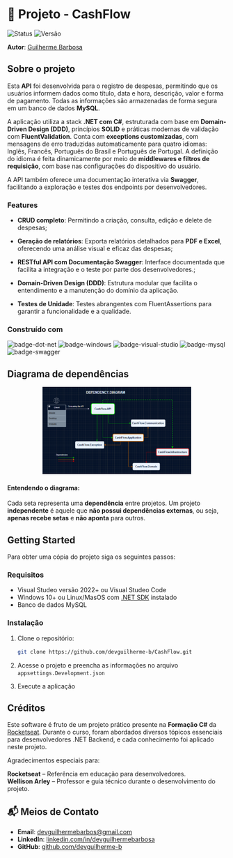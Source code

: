 # 📘 Projeto - CashFlow

![Status](https://img.shields.io/badge/status-em%20desenvolvimento-yellow)
![Versão](https://img.shields.io/badge/vers%C3%A3o-1.0-blue)

**Autor**: [Guilherme Barbosa](https://github.com/devguilherme-b)

## Sobre o projeto

Esta **API** foi desenvolvida para o registro de despesas, permitindo que os usuários informem dados como título, data e hora, descrição, valor e forma de pagamento. Todas as informações são armazenadas de forma segura em um banco de dados **MySQL**.

A aplicação utiliza a stack **.NET com C#**, estruturada com base em **Domain-Driven Design (DDD)**, princípios **SOLID** e práticas modernas de validação com **FluentValidation**. Conta com **exceptions customizadas**, com mensagens de erro traduzidas automaticamente para quatro idiomas: Inglês, Francês, Português do Brasil e Português de Portugal. A definição do idioma é feita dinamicamente por meio de **middlewares e filtros de requisição**, com base nas configurações do dispositivo do usuário.

A API também oferece uma documentação interativa via **Swagger**, facilitando a exploração e testes dos endpoints por desenvolvedores.

### Features

- **CRUD completo**: Permitindo a criação, consulta, edição e delete de despesas;
- **Geração de relatórios**: Exporta relatórios detalhados para **PDF e Excel**, oferecendo uma análise visual e eficaz das despesas;

- **RESTful API com Documentação Swagger**: Interface documentada que facilita a integração e o teste por parte dos desenvolvedores.;
- **Domain-Driven Design (DDD)**: Estrutura modular que facilita o entendimento e a manutenção do domínio da aplicação.
- **Testes de Unidade**: Testes abrangentes com FluentAssertions para garantir a funcionalidade e a qualidade.

### Construído com

![badge-dot-net]
![badge-windows]
![badge-visual-studio]
![badge-mysql]
![badge-swagger]
##  Diagrama de dependências

<div align="center">
   <img src="src/CashFlow.Communication/Assets/imgs/Dependency-diagram.png" alt="Diagrama de dependência do projeto" height="200">
</div>

#### Entendendo o diagrama:

Cada seta representa uma **dependência** entre projetos.
Um projeto **independente** é aquele que **não possui dependências externas**, ou seja, **apenas recebe setas** e **não aponta** para outros.

## Getting Started

Para obter uma cópia do projeto siga os seguintes passos:

### Requisitos

- Visual Studeo versão 2022+ ou Visual Studeo Code
- Windows 10+ ou Linux/MasOS com [.NET SDK](https://dotnet.microsoft.com/pt-br/download) instalado
- Banco de dados MySQL

### Instalação

1. Clone o repositório:

   ```sh
   git clone https://github.com/devguilherme-b/CashFlow.git
   ```

2. Acesse o projeto e preencha as informações no arquivo `appsettings.Development.json`

3. Execute a aplicação


## Créditos

Este software é fruto de um projeto prático presente na **Formação C#** da [Rocketseat](https://www.rocketseat.com.br/). Durante o curso, foram abordados diversos tópicos essenciais para desenvolvedores .NET Backend, e cada conhecimento foi aplicado neste projeto.

Agradecimentos especiais para:

**Rocketseat** – Referência em educação para desenvolvedores.  
**Wellison Arley** – Professor e guia técnico durante o desenvolvimento do projeto.

## 📬 Meios de Contato

- **Email**: [devguilhermebarbos@gmail.com](mailto:devguilhermebarbos@gmail.com)  
- **LinkedIn**: [linkedin.com/in/devguilhermebarbosa](https://linkedin.com/in/devguilhermebarbosa)  
- **GitHub**: [github.com/devguilherme-b](https://github.com/devguilherme-b)

<!-- Badges -->
[badge-dot-net]: https://img.shields.io/badge/.NET-512BD4?logo=dotnet&logoColor=fff&style=for-the-badge
[badge-windows]: https://img.shields.io/badge/Windows-0078D4?logo=windows&logoColor=fff&style=for-the-badge
[badge-visual-studio]: https://img.shields.io/badge/Visual%20Studio-5C2D91?logo=visualstudio&logoColor=fff&style=for-the-badge
[badge-mysql]: https://img.shields.io/badge/MySQL-4479A1?logo=mysql&logoColor=fff&style=for-the-badge
[badge-swagger]: https://img.shields.io/badge/Swagger-85EA2D?logo=swagger&logoColor=000&style=for-the-badge